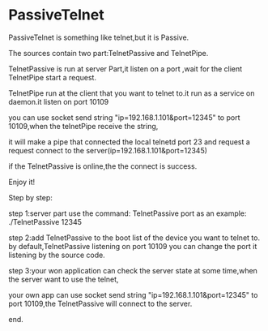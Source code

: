 PassiveTelnet
=============

PassiveTelnet is something like telnet,but it is Passive.

The sources contain two part:TelnetPassive and TelnetPipe.

TelnetPassive is run at server Part,it listen on a port ,wait for the client TelnetPipe start a request.

TelnetPipe run at the client that you want to telnet to.it run as a service on daemon.it listen on port 10109

you can use socket send string "ip=192.168.1.101&port=12345" to port 10109,when the telnetPipe receive the string,

it will make a pipe that connected the local telnetd port 23 and request a request connect to the server(ip=192.168.1.101&port=12345)

if the TelnetPassive is online,the the connect is success.

Enjoy it!


Step by step:

step 1:server part use the command:
  TelnetPassive port
  as an example: ./TelnetPassive 12345
  
step 2:add TelnetPassive to the boot list of the device you want to telnet to.
  by default,TelnetPassive listening on port 10109
  you can change the port it listening by the source code.
  
step 3:your won application can check the server state at some time,when the server want to use the telnet,

your own app can use socket send string "ip=192.168.1.101&port=12345" to port 10109,the TelnetPassive will connect to the server.


end.
